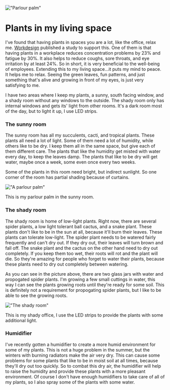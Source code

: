 !["Parlour palm"](/images/passions/fittonia.png)

# Plants in my living space

I've found that having plants in spaces you are a lot, like the office, relax me. 
[Workdesign](https://workdesign.com/2012/07/the-benefits-of-plants-in-the-workplace/) 
published a study to support this.
One of them is that having plants in a workplace reduces concentration problems by 23% 
and fatigue by 30%. It also helps to reduce coughs, sore throats, and eye irritation 
by at least 24%. So in short, it is very beneficial to the well-being of employees. 
Extending this to my living space...it puts my mind to peace. It helps me to relax. 
Seeing the green leaves, fun patterns, and just something that's alive and growing 
in front of my eyes, is just very satisfying to me.

I have two areas where I keep my plants, a sunny, south facing window, 
and a shady room without any windows to the outside. 
The shady room only has internal windows and gets its' light from other rooms. 
It's a dark room most of the day, but to light it up, I use LED strips.

### The sunny room

The sunny room has all my succulents, cacti, and tropical plants. These plants all need a lot of light. 
Some of them need a lot of humidity, while others like to be dry. 
I keep them all in the same space, but give each of them different care.
The plants that like the humidity get misted with water every day, to keep the leaves damp. 
The plants that like to be dry will get water, maybe once a week, some even once every two weeks.

Some of the plants in this room need bright, but indirect sunlight. 
So one corner of the room has partial shading because of curtains.

!["A parlour palm"](/images/passions/parlour-palm.png)

This is my parlour palm in the sunny room.

### The shady room

The shady room is home of low-light plants. Right now, there are several spider plants, 
a low light tolerant ball cactus, and a snake plant. 
These plants don't like to be in the sun at all, because it'll burn their leaves. 
These plants can tolerate low-light. The spider plant needs to be watered fairly frequently 
and can't dry out. If they dry out, their leaves will turn brown and fall off. 
The snake plant and the cactus on the other hand need to dry out completely. 
If you keep them too wet, their roots will rot and the plant will die. 
So they're amazing for people who forget to water their plants, 
because these plants need to dry out completely between watering.

As you can see in the picture above, there are two glass jars with water and propogated spider plants. 
I'm growing a few small cuttings in water, this way I can see the plants growing roots until they're ready for some soil. 
This is definitely not a requirement for propogating spider plants, but I like to be able to see the growing roots.

!["The shady room"](/images/passions/plants_dark_room.jpg)

This is my shady office, I use the LED strips to provide the plants with some additional light.

### Humidifier

I've recently gotten a humidifier to create a more humid environment for some of my plants. 
This is not a huge problem in the summer, but the winters with burning radiators make the air very dry. 
This can cause some problems for some plants that like to be in moist soil at all times, 
because they'll dry out too quickly. So to combat this dry air, 
the humidifier will help to raise the humidity and provide these plants with a more pleasant environment. 
Of course I don't have enough humidifiers to take care of all of my plants, so I also spray some of the plants with some water.